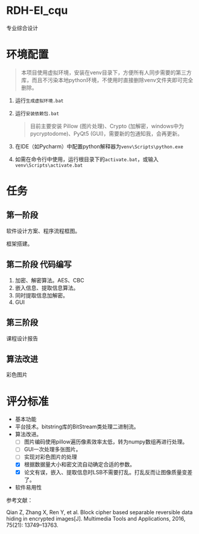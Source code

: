 # RDH-EI_cqu
专业综合设计

# 环境配置
> 本项目使用虚拟环境，安装在venv目录下，方便所有人同步需要的第三方库，而且不污染本地python环境，不使用时直接删除venv文件夹即可完全删除。
1. 运行`生成虚拟环境.bat`
2. 运行`安装依赖包.bat`
    
    > 目前主要安装 Pillow (图片处理)、Crypto (加解密，windows中为pycryptodome)、PyQt5 (GUI)，需要新的包通知我，会再更新。
3. 在IDE（如Pycharm）中配置python解释器为`venv\Scripts\python.exe`
4. 如需在命令行中使用，运行根目录下的`activate.bat`，或输入`venv\Scripts\activate.bat`

# 任务

## 第一阶段

软件设计方案、程序流程框图。

框架搭建。

## 第二阶段 代码编写

1. 加密、解密算法。AES、CBC
2. 嵌入信息、提取信息算法。
2. 同时提取信息加解密。
3. GUI

## 第三阶段

课程设计报告

## 算法改进

彩色图片


# 评分标准
- 基本功能
- 平台技术。bitstring库的BitStream类处理二进制流。
- 算法改进。
  - [ ] 图片编码使用pillow遍历像素效率太低，转为numpy数组再进行处理。
  - [ ] GUI一次处理多张图片。
  - [ ] 实现对彩色图片的处理
  - [x] 根据数据量大小和密文流自动确定合适的参数。
  - [x] 论文有误，嵌入、提取信息时LSB不需要打乱。打乱反而让图像质量变差了。
- 软件易用性

参考文献：

Qian Z, Zhang X, Ren Y, et al. Block cipher based separable reversible data hiding in encrypted images[J]. Multimedia Tools and Applications, 2016, 75(21): 13749–13763.


